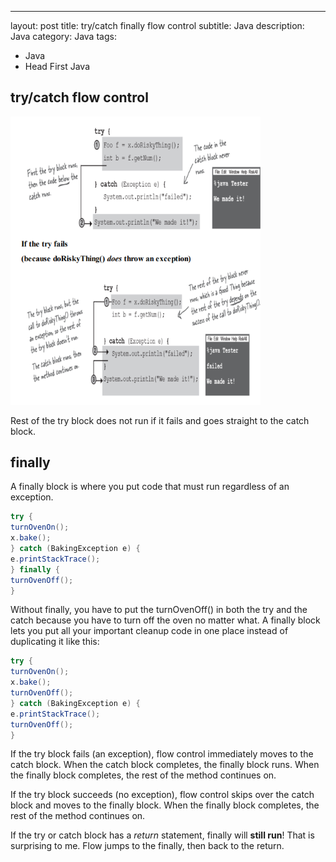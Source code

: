 ---
layout: post
title: try/catch finally flow control
subtitle: Java 
description: Java
category: Java
tags:
  - Java
  - Head First Java

## try/catch flow control

<img src="/assets/images/posts/java/TryCatch/trycatch1.png" title="제목" alt="아무거나" width="400"/>

Rest of the try block does not run if it fails and goes straight to
the catch block.

## finally
A finally block is where you put code that must run regardless of an
exception.

```java
try {
turnOvenOn();
x.bake();
} catch (BakingException e) {
e.printStackTrace();
} finally {
turnOvenOff();
}
```

Without finally, you have to put the turnOvenOff() in both the try and the
catch because you have to turn off the oven no matter what. A finally
block lets you put all your important cleanup code in one place instead of
duplicating it like this:

```java
try {
turnOvenOn();
x.bake();
turnOvenOff();
} catch (BakingException e) {
e.printStackTrace();
turnOvenOff();
}
```

If the try block fails (an exception), flow control immediately moves to the
catch block. When the catch block completes, the finally block runs. When
the finally block completes, the rest of the method continues on.

If the try block succeeds (no exception), flow control skips over the catch
block and moves to the finally block. When the finally block completes, the
rest of the method continues on.

If the try or catch block has a *return* statement, finally will **still run**!
That is surprising to me. Flow jumps to the finally, then back to the return.





